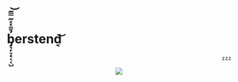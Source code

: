 
<h1>b̡͉̙̞͙͔͔̺̉͌̽̽͂̿͂͝erstend͔͝</h1>
<p align="right">
  <code>zzz</code>
</p>

<p align="center">
  <img src="https://github-readme-stats.vercel.app/api?username=berstend&show_icons=true&count_private=true&theme=default&hide_border=true&hide=issues,contribs&include_all_commits=true&title_color=0053a0&hide_title=true" />
</p>

